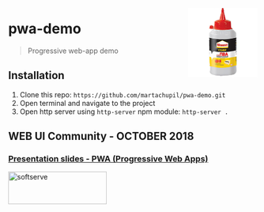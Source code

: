 <img align="right"
     title="PWA"
     height="140"
     width="140"
     src="https://raw.githubusercontent.com/martachupil/pwa-demo/master/assets/img/pwa.png">
     
# pwa-demo

> Progressive web-app demo

## Installation

1. Clone this repo: `https://github.com/martachupil/pwa-demo.git`
2. Open terminal and navigate to the project
3. Open http server using `http-server` npm module: `http-server .`

## WEB UI Community - OCTOBER 2018

<h3><a href="https://docs.google.com/presentation/d/11msWO1RFeG2DlIOIRG1lMw2y7rp5V2s_aR573roKRkA/edit?usp=sharing">Presentation slides - PWA (Progressive Web Apps)</a></h3>

<img align="center"
     title="softserve"
     height="66"
     width="199"
     src="https://upload.wikimedia.org/wikipedia/commons/d/da/SoftServe_logo_new.png">

